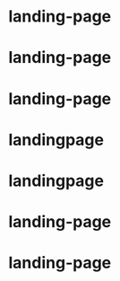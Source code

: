 # landing-page
# landing-page
# landing-page
# landingpage
# landingpage
# landing-page
# landing-page
